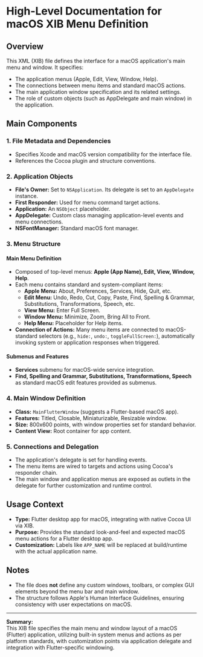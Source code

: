 # High-Level Documentation for macOS XIB Menu Definition

## Overview
This XML (XIB) file defines the interface for a macOS application's main menu and window. It specifies:
- The application menus (Apple, Edit, View, Window, Help).
- The connections between menu items and standard macOS actions.
- The main application window specification and its related settings.
- The role of custom objects (such as AppDelegate and main window) in the application.

## Main Components

### 1. File Metadata and Dependencies
- Specifies Xcode and macOS version compatibility for the interface file.
- References the Cocoa plugin and structure conventions.

### 2. Application Objects
- **File's Owner:** Set to `NSApplication`. Its delegate is set to an `AppDelegate` instance.
- **First Responder:** Used for menu command target actions.
- **Application:** An `NSObject` placeholder.
- **AppDelegate:** Custom class managing application-level events and menu connections.
- **NSFontManager:** Standard macOS font manager.

### 3. Menu Structure

#### Main Menu Definition
- Composed of top-level menus: **Apple (App Name), Edit, View, Window, Help**.
- Each menu contains standard and system-compliant items:
    - **Apple Menu:** About, Preferences, Services, Hide, Quit, etc.
    - **Edit Menu:** Undo, Redo, Cut, Copy, Paste, Find, Spelling & Grammar, Substitutions, Transformations, Speech, etc.
    - **View Menu:** Enter Full Screen.
    - **Window Menu:** Minimize, Zoom, Bring All to Front.
    - **Help Menu:** Placeholder for Help items.
- **Connection of Actions:** Many menu items are connected to macOS-standard selectors (e.g., `hide:`, `undo:`, `toggleFullScreen:`), automatically invoking system or application responses when triggered.

#### Submenus and Features
- **Services** submenu for macOS-wide service integration.
- **Find, Spelling and Grammar, Substitutions, Transformations, Speech** as standard macOS edit features provided as submenus.

### 4. Main Window Definition
- **Class:** `MainFlutterWindow` (suggests a Flutter-based macOS app).
- **Features:** Titled, Closable, Miniaturizable, Resizable window.
- **Size:** 800x600 points, with window properties set for standard behavior.
- **Content View:** Root container for app content.

### 5. Connections and Delegation
- The application's delegate is set for handling events.
- The menu items are wired to targets and actions using Cocoa's responder chain.
- The main window and application menus are exposed as outlets in the delegate for further customization and runtime control.

## Usage Context
- **Type:** Flutter desktop app for macOS, integrating with native Cocoa UI via XIB.
- **Purpose:** Provides the standard look-and-feel and expected macOS menu actions for a Flutter desktop app.
- **Customization:** Labels like `APP_NAME` will be replaced at build/runtime with the actual application name.

## Notes
- The file does **not** define any custom windows, toolbars, or complex GUI elements beyond the menu bar and main window.
- The structure follows Apple's Human Interface Guidelines, ensuring consistency with user expectations on macOS. 

---

**Summary:**  
This XIB file specifies the main menu and window layout of a macOS (Flutter) application, utilizing built-in system menus and actions as per platform standards, with customization points via application delegate and integration with Flutter-specific windowing.